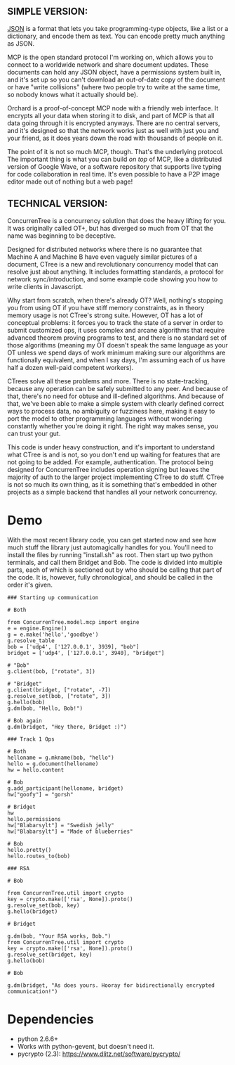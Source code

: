 ## SIMPLE VERSION:

[JSON](http://json.org/) is a format that lets you take programming-type objects, like a list or a dictionary, and encode them as text. You can encode pretty much anything as JSON.

MCP is the open standard protocol I'm working on, which allows you to connect to a worldwide network and share document updates. These documents can hold any JSON object, have a permissions system built in, and it's set up so you can't download an out-of-date copy of the document or have "write collisions" (where two people try to write at the same time, so nobody knows what it actually should be).

Orchard is a proof-of-concept MCP node with a friendly web interface. It encrypts all your data when storing it to disk, and part of MCP is that all data going through it is encrypted anyways. There are no central servers, and it's designed so that the network works just as well with just you and your friend, as it does years down the road with thousands of people on it.

The point of it is not so much MCP, though. That's the underlying protocol. The important thing is what you can build *on top* of MCP, like a distributed version of Google Wave, or a software repository that supports live typing for code collaboration in real time. It's even possible to have a P2P image editor made out of nothing but a web page!

## TECHNICAL VERSION:

ConcurrenTree is a concurrency solution that does the heavy lifting for you.
It was originally called OT+, but has diverged so much from OT that the name
was beginning to be deceptive.

Designed for distributed networks where there is no guarantee that Machine A
and Machine B have even vaguely similar pictures of a document, CTree is a new
and revolutionary concurrency model that can resolve just about anything. It
includes formatting standards, a protocol for network sync/introduction, and
some example code showing you how to write clients in Javascript.

Why start from scratch, when there's already OT? Well, nothing's stopping you
from using OT if you have stiff memory constraints, as in theory memory usage
is not CTree's strong suite. However, OT has a lot of conceptual problems: it
forces you to track the state of a server in order to submit customized ops,
it uses complex and arcane algorithms that require advanced theorem proving
programs to test, and there is no standard set of those algorithms (meaning
my OT doesn't speak the same language as your OT unless we spend days of work
minimum making sure our algorithms are functionally equivalent, and when I say
days, I'm assuming each of us have half a dozen well-paid competent workers).

CTrees solve all these problems and more. There is no state-tracking, because
any operation can be safely submitted to any peer. And because of that, there's
no need for obtuse and ill-defined algorithms. And because of that, we've
been able to make a simple system with clearly defined correct ways to process
data, no ambiguity or fuzziness here, making it easy to port the model to other
programming languages without wondering constantly whether you're doing it
right. The right way makes sense, you can trust your gut.

This code is under heavy construction, and it's important to understand what
CTree is and is not, so you don't end up waiting for features that are not
going to be added. For example, authentication. The protocol being designed
for ConcurrenTree includes operation signing but leaves the majority of auth
to the larger project implementing CTree to do stuff. CTree is not so much its
own thing, as it is something that's embedded in other projects as a simple
backend that handles all your network concurrency.

Demo
====

With the most recent library code, you can get started now and see how much
stuff the library just automagically handles for you. You'll need to install
the files by running "install.sh" as root. Then start up two python terminals, and
call them Bridget and Bob. The code is divided into multiple parts, each of
which is sectioned out by who should be calling that part of the code. It is,
however, fully chronological, and should be called in the order it's given.

	### Starting up communication

	# Both

	from ConcurrenTree.model.mcp import engine
	e = engine.Engine()
	g = e.make('hello','goodbye')
	g.resolve_table
	bob = ['udp4', ['127.0.0.1', 3939], "bob"]
	bridget = ['udp4', ['127.0.0.1', 3940], "bridget"]

	# "Bob"
	g.client(bob, ["rotate", 3])

	# "Bridget"
	g.client(bridget, ["rotate", -7])
	g.resolve_set(bob, ["rotate", 3])
	g.hello(bob)
	g.dm(bob, "Hello, Bob!")

	# Bob again
	g.dm(bridget, "Hey there, Bridget :)")

	### Track 1 Ops

	# Both
	helloname = g.mkname(bob, "hello")
	hello = g.document(helloname)
	hw = hello.content

	# Bob
	g.add_participant(helloname, bridget)
	hw["goofy"] = "gorsh"

	# Bridget
	hw
	hello.permissions
	hw["Blabarsylt"] = "Swedish jelly"
	hw["Blabarsylt"] = "Made of blueberries"

	# Bob
	hello.pretty()
	hello.routes_to(bob)

	### RSA

	# Bob

	from ConcurrenTree.util import crypto
	key = crypto.make(['rsa', None]).proto()
	g.resolve_set(bob, key)
	g.hello(bridget)

	# Bridget

	g.dm(bob, "Your RSA works, Bob.")
	from ConcurrenTree.util import crypto
	key = crypto.make(['rsa', None]).proto()
	g.resolve_set(bridget, key)
	g.hello(bob)

	# Bob

	g.dm(bridget, "As does yours. Hooray for bidirectionally encrypted communication!")

Dependencies
============
* python 2.6.6+
* Works with python-gevent, but doesn't need it.
* pycrypto (2.3): https://www.dlitz.net/software/pycrypto/
